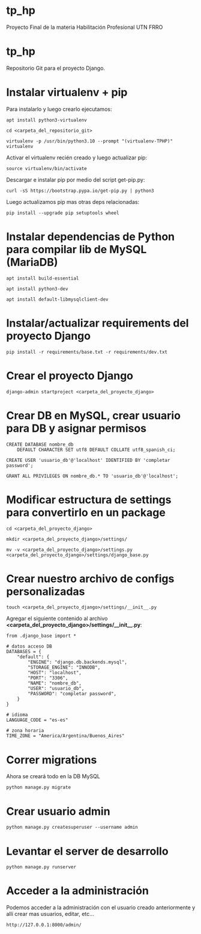 # tp_hp
Proyecto Final de la materia Habilitación Profesional UTN FRRO

# tp_hp

Repositorio Git para el proyecto Django.

# Instalar virtualenv + pip

Para instalarlo y luego crearlo ejecutamos:

`apt install python3-virtualenv`

`cd <carpeta_del_repositorio_git>`

`virtualenv -p /usr/bin/python3.10 --prompt "(virtualenv-TPHP)" virtualenv`

Activar el virtualenv recién creado y luego actualizar pip:

`source virtualenv/bin/activate`

Descargar e instalar pip por medio del script get-pip.py:

`curl -sS https://bootstrap.pypa.io/get-pip.py | python3`

Luego actualizamos pip mas otras deps relacionadas:

`pip install --upgrade pip setuptools wheel`

# Instalar dependencias de Python para compilar lib de MySQL (MariaDB)

`apt install build-essential`

`apt install python3-dev`

`apt install default-libmysqlclient-dev`

# Instalar/actualizar requirements del proyecto Django

`pip install -r requirements/base.txt -r requirements/dev.txt`

# Crear el proyecto Django

`django-admin startproject <carpeta_del_proyecto_django>`

# Crear DB en MySQL, crear usuario para DB y asignar permisos

```
CREATE DATABASE nombre_db
    DEFAULT CHARACTER SET utf8 DEFAULT COLLATE utf8_spanish_ci;

CREATE USER 'usuario_db'@'localhost' IDENTIFIED BY 'completar password';

GRANT ALL PRIVILEGES ON nombre_db.* TO 'usuario_db'@'localhost';
```

# Modificar estructura de settings para convertirlo en un package

`cd <carpeta_del_proyecto_django>`

`mkdir <carpeta_del_proyecto_django>/settings/`

`mv -v <carpeta_del_proyecto_django>/settings.py <carpeta_del_proyecto_django>/settings/django_base.py`

# Crear nuestro archivo de configs personalizadas

`touch <carpeta_del_proyecto_django>/settings/__init__.py`

Agregar el siguiente contenido al archivo **<carpeta_del_proyecto_django>/settings/\_\_init\_\_.py**:

```
from .django_base import *

# datos acceso DB
DATABASES = {
    "default": {
        "ENGINE": "django.db.backends.mysql",
        "STORAGE_ENGINE": "INNODB",
        "HOST": "localhost",
        "PORT": "3306",
        "NAME": "nombre_db",
        "USER": "usuario_db",
        "PASSWORD": "completar password",
    }
}

# idioma
LANGUAGE_CODE = "es-es"

# zona horaria
TIME_ZONE = "America/Argentina/Buenos_Aires"
```

# Correr migrations

Ahora se creará todo en la DB MySQL

`python manage.py migrate`

# Crear usuario admin

`python manage.py createsuperuser --username admin`

# Levantar el server de desarrollo

`python manage.py runserver`

# Acceder a la administración

Podemos acceder a la administración con el usuario creado anteriormente
y allí crear mas usuarios, editar, etc...

    http://127.0.0.1:8000/admin/

